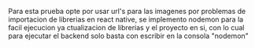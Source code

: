 Para esta prueba opte por usar url's para las imagenes por problemas de importacion de librerias en react native, se implemento nodemon para la facil ejecucion ya ctualizacion de librerias y el proyecto en si, con lo cual para ejecutar el backend solo basta con escribir en la consola "nodemon"
